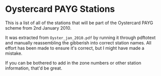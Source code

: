 Oystercard PAYG Stations
========================

This is a list of all of the stations that will be part of the Oystercard PAYG scheme from 2nd January 2010.

It was extracted from `Oyster_jan_2010.pdf` by running it through pdftotext and manually reassembling the gibberish into correct station names. All effort has been made to ensure it's correct, but I might have made a mistake.

If you can be bothered to add in the zone numbers or other station information, that'd be great.